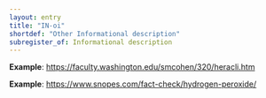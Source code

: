 ```yaml
---
layout: entry
title: "IN-oi"
shortdef: "Other Informational description"
subregister_of: Informational description
---
```


**Example**: <https://faculty.washington.edu/smcohen/320/heracli.htm>

**Example**: <https://www.snopes.com/fact-check/hydrogen-peroxide/>

<!-- details -->

<!-- START GENERATED SCREENSHOT GALLERY -->
<!-- END GENERATED SCREENSHOT GALLERY -->
